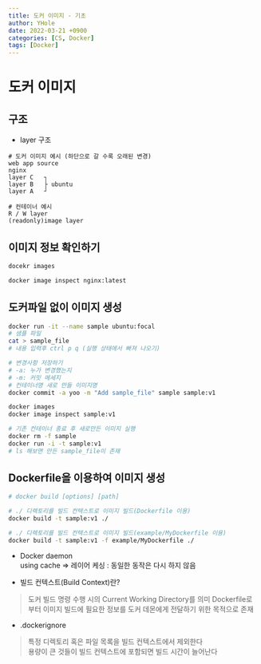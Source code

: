 ```yaml
---
title: 도커 이미지 - 기초
author: YHole
date: 2022-03-21 +0900
categories: [CS, Docker]
tags: [Docker]
---
```


# 도커 이미지

## 구조

- layer 구조

```text
# 도커 이미지 예시 (하단으로 갈 수록 오래된 변경)
web app source
nginx
layer C   ┐
layer B   ├ ubuntu
layer A   ┘

# 컨테이너 예시
R / W layer
(readonly)image layer
```

## 이미지 정보 확인하기

```bash
docekr images

docker image inspect nginx:latest
```

## 도커파일 없이 이미지 생성

```bash
docker run -it --name sample ubuntu:focal
# 샘플 파일
cat > sample_file
# 내용 입력후 ctrl p q (실행 상태에서 빠져 나오기)

# 변경사항 저장하기
# -a: 누가 변경했는지
# -m: 커밋 메세지
# 컨테이너명 새로 만들 이미지명
docker commit -a yoo -m "Add sample_file" sample sample:v1

docker images
docker image inspect sample:v1

# 기존 컨테이너 종료 후 새로만든 이미지 실행
docker rm -f sample
docker run -i -t sample:v1
# ls 해보면 만든 sample_file이 존재
```

## Dockerfile을 이용하여 이미지 생성

```bash
# docker build [options] [path]

# ./ 디렉토리를 빌드 컨텍스트로 이미지 빌드(Dockerfile 이용)
docker build -t sample:v1 ./

# ./ 디렉토리를 빌드 컨텍스트로 이미지 빌드(example/MyDockerfile 이용)
docker build -t sample:v1 -f example/MyDockerfile ./
```

- Docker daemon  
  using cache => 레이어 케싱 : 동일한 동작은 다시 하지 않음

- 빌드 컨텍스트(Build Context)란?

> 도커 빌드 명령 수행 시의 Current Working Directory를 의미
> Dockerfile로 부터 이미지 빌드에 필요한 정보를 도커 데몬에게 전달하기 위한 목적으로 존재

- .dockerignore

> 특정 디렉토리 혹은 파일 목록을 빌드 컨텍스트에서 제외한다  
> 용량이 큰 것들이 빌드 컨텍스트에 포함되면 빌드 시간이 늘어난다
